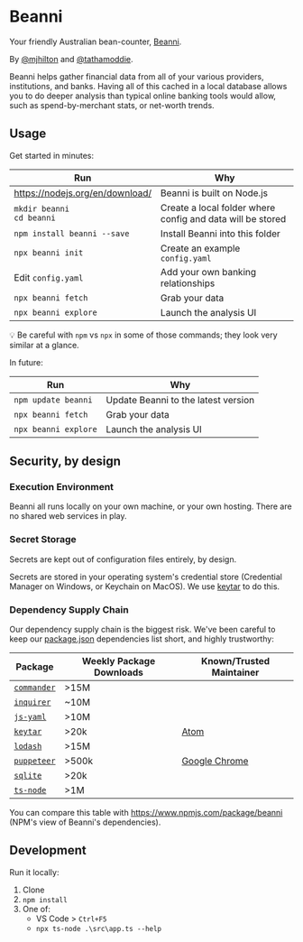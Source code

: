 # Beanni

Your friendly Australian bean-counter, [Beanni](https://www.youtube.com/watch?v=Aey_zIE3K9E).

By [@mjhilton](https://github.com/mjhilton) and [@tathamoddie](https://github.com/tathamoddie).

Beanni helps gather financial data from all of your various providers, institutions, and banks. Having all of this cached in a local database allows you to do deeper analysis than typical online banking tools would allow, such as spend-by-merchant stats, or net-worth trends.

## Usage

Get started in minutes:

| Run | Why |
| --- | --- |
| https://nodejs.org/en/download/ | Beanni is built on Node.js |
| `mkdir beanni` <br/> `cd beanni` | Create a local folder where config and data will be stored |
| `npm install beanni --save` | Install Beanni into this folder |
| `npx beanni init` | Create an example `config.yaml` |
| Edit `config.yaml` | Add your own banking relationships |
| `npx beanni fetch` | Grab your data |
| `npx beanni explore` | Launch the analysis UI |

💡 Be careful with `npm` vs `npx` in some of those commands; they look very similar at a glance.

In future:

| Run | Why |
| --- | --- |
| `npm update beanni` | Update Beanni to the latest version |
| `npx beanni fetch` | Grab your data |
| `npx beanni explore` | Launch the analysis UI |

## Security, by design

### Execution Environment

Beanni all runs locally on your own machine, or your own hosting. There are no shared web services in play.

### Secret Storage

Secrets are kept out of configuration files entirely, by design.

Secrets are stored in your operating system's credential store (Credential Manager on Windows, or Keychain on MacOS). We use [keytar](https://www.npmjs.com/package/keytar) to do this.

### Dependency Supply Chain

Our dependency supply chain is the biggest risk. We've been careful to keep our [package.json](package.json) dependencies list short, and highly trustworthy:

| Package | Weekly Package Downloads | Known/Trusted Maintainer |
| --- | --- | --- |
| [`commander`](https://www.npmjs.com/package/commander) | >15M | |
| [`inquirer`](https://www.npmjs.com/package/inquirer) | ~10M | |
| [`js-yaml`](https://www.npmjs.com/package/js-yaml) | >10M | |
| [`keytar`](https://www.npmjs.com/package/keytar) | >20k | [Atom](https://github.com/atom/node-keytar) |
| [`lodash`](https://www.npmjs.com/package/lodash) | >15M | |
| [`puppeteer`](https://www.npmjs.com/package/puppeteer) | >500k | [Google Chrome](https://github.com/GoogleChrome/puppeteer#readme) |
| [`sqlite`](https://www.npmjs.com/package/sqlite) | >20k | |
| [`ts-node`](https://www.npmjs.com/package/ts-node) | >1M | |

You can compare this table with https://www.npmjs.com/package/beanni (NPM's view of Beanni's dependencies).

## Development

Run it locally:

1. Clone
1. `npm install`
1. One of:
    * VS Code > `Ctrl+F5`
    * `npx ts-node .\src\app.ts --help`
